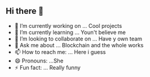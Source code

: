 ## Hi there 👋

- 🔭 I’m currently working on ... Cool projects
- 🌱 I’m currently learning ... Youn't believe me
- 👯 I’m looking to collaborate on ... Have y own team
- 💬 Ask me about ... Blockchain and the whole works
- 📫 How to reach me: ... Here i guess
- 😄 Pronouns: ...She
- ⚡ Fun fact: ... Really funny
